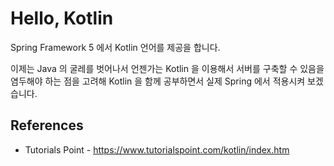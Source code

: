 # Hello, Kotlin

Spring Framework 5 에서 Kotlin 언어를 제공을 합니다. 

이제는 Java 의 굴레를 벗어나서 언젠가는 Kotlin 을 이용해서 서버를 구축할 수 있음을 염두해야 하는 점을 고려해 Kotlin 을 함께 공부하면서 실제 Spring 에서 적용시켜 보겠습니다.

## References
- Tutorials Point - https://www.tutorialspoint.com/kotlin/index.htm